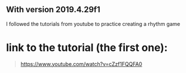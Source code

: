 ## With version 2019.4.29f1

I followed the tutorials from youtube to practice creating a rhythm game 
# link to the tutorial (the first one):
> https://www.youtube.com/watch?v=cZzf1FQQFA0


